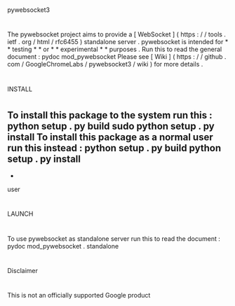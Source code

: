 #
pywebsocket3
#
The
pywebsocket
project
aims
to
provide
a
[
WebSocket
]
(
https
:
/
/
tools
.
ietf
.
org
/
html
/
rfc6455
)
standalone
server
.
pywebsocket
is
intended
for
*
*
testing
*
*
or
*
*
experimental
*
*
purposes
.
Run
this
to
read
the
general
document
:
pydoc
mod_pywebsocket
Please
see
[
Wiki
]
(
https
:
/
/
github
.
com
/
GoogleChromeLabs
/
pywebsocket3
/
wiki
)
for
more
details
.
#
INSTALL
#
To
install
this
package
to
the
system
run
this
:
python
setup
.
py
build
sudo
python
setup
.
py
install
To
install
this
package
as
a
normal
user
run
this
instead
:
python
setup
.
py
build
python
setup
.
py
install
-
-
user
#
LAUNCH
#
To
use
pywebsocket
as
standalone
server
run
this
to
read
the
document
:
pydoc
mod_pywebsocket
.
standalone
#
Disclaimer
#
This
is
not
an
officially
supported
Google
product
